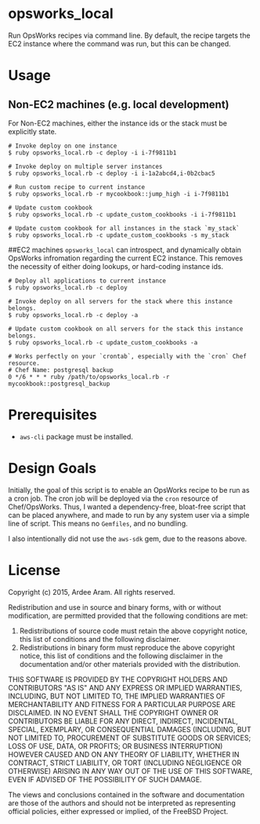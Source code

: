 # opsworks_local
Run OpsWorks recipes via command line. By default, the recipe targets the EC2 instance where the command was run, but this can be changed.



# Usage
## Non-EC2 machines (e.g. local development) 
For Non-EC2 machines, either the instance ids or the stack must be explicitly state.

```
# Invoke deploy on one instance
$ ruby opsworks_local.rb -c deploy -i i-7f9811b1

# Invoke deploy on multiple server instances
$ ruby opsworks_local.rb -c deploy -i i-1a2abcd4,i-0b2cbac5

# Run custom recipe to current instance
$ ruby opsworks_local.rb -r mycookbook::jump_high -i i-7f9811b1

# Update custom cookbook
$ ruby opsworks_local.rb -c update_custom_cookbooks -i i-7f9811b1

# Update custom cookbook for all instances in the stack `my_stack`
$ ruby opsworks_local.rb -c update_custom_cookbooks -s my_stack
```

##EC2 machines
`opsworks_local` can introspect, and dynamically obtain OpsWorks infromation regarding the current EC2 instance.
This removes the necessity of either doing lookups, or hard-coding instance ids.

``` 
# Deploy all applications to current instance
$ ruby opsworks_local.rb -c deploy

# Invoke deploy on all servers for the stack where this instance belongs.
$ ruby opsworks_local.rb -c deploy -a

# Update custom cookbook on all servers for the stack this instance belongs.
$ ruby opsworks_local.rb -c update_custom_cookbooks -a

# Works perfectly on your `crontab`, especially with the `cron` Chef resource.
# Chef Name: postgresql backup
0 */6 * * * ruby /path/to/opsworks_local.rb -r mycookbook::postgresql_backup
```

# Prerequisites

* `aws-cli` package must be installed.


# Design Goals

Initially, the goal of this script is to enable an OpsWorks recipe to be run as a cron job. The cron job will be deployed via the `cron` resource of Chef/OpsWorks. Thus, I wanted a dependency-free, bloat-free script that can be placed anywhere, and made to run by any system user via a simple line of script. This means no `Gemfiles`, and no bundling. 

I also intentionally did not use the `aws-sdk` gem, due to the reasons above.

# License

Copyright (c) 2015, Ardee Aram.
All rights reserved.

Redistribution and use in source and binary forms, with or without
modification, are permitted provided that the following conditions are met:

1. Redistributions of source code must retain the above copyright notice, this
   list of conditions and the following disclaimer.
2. Redistributions in binary form must reproduce the above copyright notice,
   this list of conditions and the following disclaimer in the documentation
   and/or other materials provided with the distribution.

THIS SOFTWARE IS PROVIDED BY THE COPYRIGHT HOLDERS AND CONTRIBUTORS "AS IS" AND
ANY EXPRESS OR IMPLIED WARRANTIES, INCLUDING, BUT NOT LIMITED TO, THE IMPLIED
WARRANTIES OF MERCHANTABILITY AND FITNESS FOR A PARTICULAR PURPOSE ARE
DISCLAIMED. IN NO EVENT SHALL THE COPYRIGHT OWNER OR CONTRIBUTORS BE LIABLE FOR
ANY DIRECT, INDIRECT, INCIDENTAL, SPECIAL, EXEMPLARY, OR CONSEQUENTIAL DAMAGES
(INCLUDING, BUT NOT LIMITED TO, PROCUREMENT OF SUBSTITUTE GOODS OR SERVICES;
LOSS OF USE, DATA, OR PROFITS; OR BUSINESS INTERRUPTION) HOWEVER CAUSED AND
ON ANY THEORY OF LIABILITY, WHETHER IN CONTRACT, STRICT LIABILITY, OR TORT
(INCLUDING NEGLIGENCE OR OTHERWISE) ARISING IN ANY WAY OUT OF THE USE OF THIS
SOFTWARE, EVEN IF ADVISED OF THE POSSIBILITY OF SUCH DAMAGE.

The views and conclusions contained in the software and documentation are those
of the authors and should not be interpreted as representing official policies,
either expressed or implied, of the FreeBSD Project.





